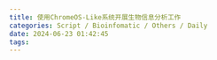 ```yaml
---
title: 使用ChromeOS-Like系统开展生物信息分析工作
categories: Script / Bioinfomatic / Others / Daily
date: 2024-06-23 01:42:45
tags:
---
```


<!-- 摘要部分 -->
<!-- more -->
